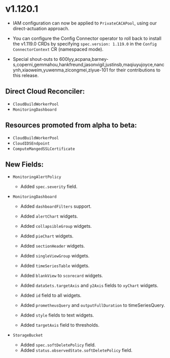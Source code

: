 # v1.120.1


* IAM configuration can now be applied to `PrivateCACAPool`, using our direct-actuation approach.

* You can configure the Config Connector operator to roll back to install the v1.119.0 CRDs by specifying `spec.version: 1.119.0` in the `Config ConnectorContext` CR (namespaced mode). 

* Special shout-outs to 600lyy,acpana,barney-s,coperni,gemmahou,hankfreund,jasonvigil,justinsb,maqiuyujoyce,nancynh,xiaoweim,yuwenma,zicongmei,ziyue-101 for their contributions to this release.

## Direct Cloud Reconciler:

* `CloudBuildWorkerPool`
* `MonitoringDashboard`

## Resources promoted from alpha to beta:

* `CloudBuildWorkerPool`
* `CloudIDSEndpoint`
* `ComputeMangedSSLCertificate`

## New Fields:

* `MonitoringAlertPolicy`
  * Added `spec.severity` field.

* `MonitoringDashboard`

  * Added `dashboardFilters` support.
  * Added `alertChart` widgets.
  * Added `collapsibleGroup` widgets.
  * Added `pieChart` widgets.
  * Added `sectionHeader` widgets.
  * Added `singleViewGroup` widgets.
  * Added `timeSeriesTable` widgets.

  * Added `blankView` to `scorecard` widgets.
  * Added `dataSets.targetAxis` and `y2Axis` fields to `xyChart` widgets.
  * Added `id` field to all widgets.
  * Added `prometheusQuery` and `outputFullDuration` to timeSeriesQuery.
  * Added `style` fields to text widgets.
  * Added `targetAxis` field to thresholds.

* `StorageBucket`
  * Added `spec.softDeletePolicy` field.
  * Added `status.observedState.softDeletePolicy` field.
